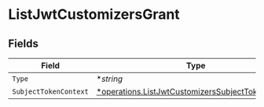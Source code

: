 # ListJwtCustomizersGrant


## Fields

| Field                                                                                                                 | Type                                                                                                                  | Required                                                                                                              | Description                                                                                                           |
| --------------------------------------------------------------------------------------------------------------------- | --------------------------------------------------------------------------------------------------------------------- | --------------------------------------------------------------------------------------------------------------------- | --------------------------------------------------------------------------------------------------------------------- |
| `Type`                                                                                                                | **string*                                                                                                             | :heavy_minus_sign:                                                                                                    | N/A                                                                                                                   |
| `SubjectTokenContext`                                                                                                 | [*operations.ListJwtCustomizersSubjectTokenContext](../../models/operations/listjwtcustomizerssubjecttokencontext.md) | :heavy_minus_sign:                                                                                                    | arbitrary                                                                                                             |